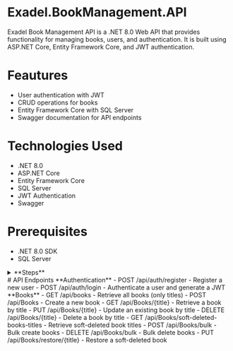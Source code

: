 # Exadel.BookManagement.API
Exadel Book Management API is a .NET 8.0 Web API that provides functionality for managing books, users, and authentication. It is built using ASP.NET Core, Entity Framework Core, and JWT authentication.
# Feautures
- User authentication with JWT
- CRUD operations for books
- Entity Framework Core with SQL Server
- Swagger documentation for API endpoints
# Technologies Used
- .NET 8.0
- ASP.NET Core
- Entity Framework Core
- SQL Server
- JWT Authentication
- Swagger
# Prerequisites
- .NET 8.0 SDK
- SQL Server

<details>
  <summary>**Steps**</summary>
1. Clone the repository:
```md
git clone https://github.com/SherzodJumaev/Exadel.BookManagement.API.git
cd exadel-book-management-api
```
2. Set up the database connection in appsettings.json:
```json
"ConnectionStrings": {
  "DefaultConnection": "your-sql-server-connection-string"
}
```
3. Apply database migrations:
```md
dotnet ef database update
```
4. Run the application:
```md
dotnet run
```
</details>
# API Endpoints
**Authentication**
- POST /api/auth/register - Register a new user
- POST /api/auth/login - Authenticate a user and generate a JWT
**Books**
- GET /api/books - Retrieve all books (only titles)
- POST /api/Books - Create a new book
- GET /api/Books/{title} - Retrieve a book by title
- PUT /api/Books/{title} - Update an existing book by title
- DELETE /api/Books/{title} - Delete a book by title
- GET /api/Books/soft-deleted-books-titles - Retrieve soft-deleted book titles
- POST /api/Books/bulk - Bulk create books
- DELETE /api/Books/bulk - Bulk delete books
- PUT /api/Books/restore/{title} - Restore a soft-deleted book
